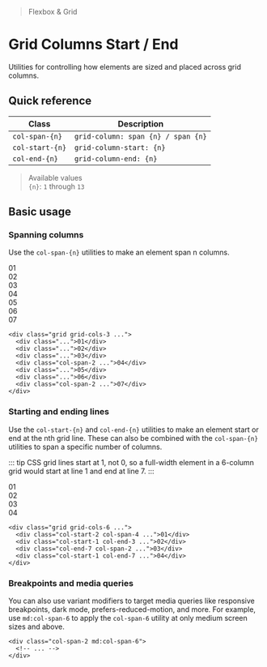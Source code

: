 > Flexbox & Grid

# Grid Columns Start / End
Utilities for controlling how elements are sized and placed across grid columns.

## Quick reference

| Class           | Description                        |
| --------------- | ---------------------------------- |
| `col-span-{n}`  | `grid-column: span {n} / span {n}` |
| `col-start-{n}` | `grid-column-start: {n}`           |
| `col-end-{n}`   | `grid-column-end: {n}`             |

> Available values <br />
> `{n}`: `1` through `13` <br />

## Basic usage
### Spanning columns
Use the `col-span-{n}` utilities to make an element span n columns.

<container>
  <box class="grid grid-cols-3 gap-24 rounded-4">
    <div class="pd-bg-indigo-800 ex-box">01</div>
    <div class="pd-bg-indigo-800 ex-box">02</div>
    <div class="pd-bg-indigo-800 ex-box">03</div>
    <div class="pd-bg-indigo-500 ex-box col-span-2">04</div>
    <div class="pd-bg-indigo-800 ex-box">05</div>
    <div class="pd-bg-indigo-800 ex-box">06</div>
    <div class="pd-bg-indigo-500 ex-box col-span-2">07</div>
  </box>
</container>

```html{5,8}
<div class="grid grid-cols-3 ...">
  <div class="...">01</div>
  <div class="...">02</div>
  <div class="...">03</div>
  <div class="col-span-2 ...">04</div>
  <div class="...">05</div>
  <div class="...">06</div>
  <div class="col-span-2 ...">07</div>
</div>
```

### Starting and ending lines
Use the `col-start-{n}` and `col-end-{n}` utilities to make an element start or end at the nth grid line. These can also be combined with the `col-span-{n}` utilities to span a specific number of columns.

::: tip
CSS grid lines start at 1, not 0, so a full-width element in a 6-column grid would start at line 1 and end at line 7.
:::

<container>
  <div class="grid grid-cols-6 gap-24 rounded-4">
    <box striped class="ex-box" fg-color="var(--tw-blue-fg)" bg-color="var(--tw-blue-bg)"></box>
    <div class="pd-bg-blue-500 ex-box col-start-2 col-span-4">01</div>
    <box striped class="ex-box" fg-color="var(--tw-blue-fg)" bg-color="var(--tw-blue-bg)"></box>
    <div class="pd-bg-blue-500 ex-box col-start-1 col-end-3">02</div>
    <box striped class="ex-box" fg-color="var(--tw-blue-fg)" bg-color="var(--tw-blue-bg)"></box>
    <box striped class="ex-box" fg-color="var(--tw-blue-fg)" bg-color="var(--tw-blue-bg)"></box>
    <div class="pd-bg-blue-500 ex-box col-end-7 col-span-2">03</div>
    <div class="pd-bg-blue-500 ex-box col-start-1 col-end-7">04</div>
  </div>
</container>

```html{2-5}
<div class="grid grid-cols-6 ...">
  <div class="col-start-2 col-span-4 ...">01</div>
  <div class="col-start-1 col-end-3 ...">02</div>
  <div class="col-end-7 col-span-2 ...">03</div>
  <div class="col-start-1 col-end-7 ...">04</div>
</div>
```

### Breakpoints and media queries
You can also use variant modifiers to target media queries like responsive breakpoints, dark mode, prefers-reduced-motion, and more. For example, use `md:col-span-6` to apply the `col-span-6` utility at only medium screen sizes and above.

```html{1}
<div class="col-span-2 md:col-span-6">
  <!-- ... -->
</div>
```
